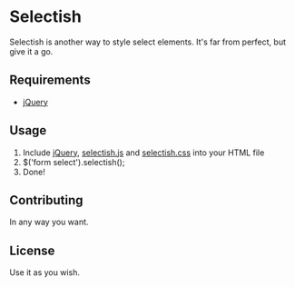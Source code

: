 # Selectish

Selectish is another way to style select elements. It's far from perfect, but give it a go.

## Requirements

- [jQuery](http://jquery.com/download/)

## Usage

1. Include [jQuery](http://jquery.com/download/), [selectish.js](selectish.js) and [selectish.css](selectish.css) into your HTML file
2. $('form select').selectish();
3. Done!

## Contributing

In any way you want.

## License

Use it as you wish.
